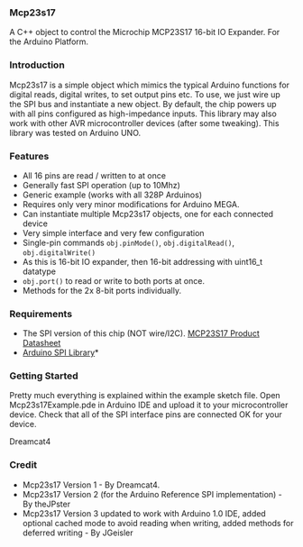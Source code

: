 ### Mcp23s17

A C++ object to control the Microchip MCP23S17 16-bit IO Expander. For the Arduino Platform.

### Introduction

Mcp23s17 is a simple object which mimics the typical Arduino functions for digital reads, digital writes, to set output pins etc. To use, we just wire up the SPI bus and instantiate a new object. By default, the chip powers up with all pins configured as high-impedance inputs. This library may also work with other AVR microcontroller devices (after some tweaking). This library was tested on Arduino UNO.

### Features

* All 16 pins are read / written to at once
* Generally fast SPI operation (up to 10Mhz)
* Generic example (works with all 328P Arduinos)
* Requires only very minor modifications for Arduino MEGA.
* Can instantiate multiple Mcp23s17 objects, one for each connected device
* Very simple interface and very few configuration
* Single-pin commands `obj.pinMode()`, `obj.digitalRead()`, `obj.digitalWrite()`
* As this is 16-bit IO expander, then 16-bit addressing with uint16_t datatype
* `obj.port()` to read or write to both ports at once.
* Methods for the 2x 8-bit ports individually.

### Requirements

* The SPI version of this chip (NOT wire/I2C). [MCP23S17 Product Datasheet](http://ww1.microchip.com/downloads/en/DeviceDoc/21952b.pdf)
* [Arduino SPI Library](http://arduino.cc/en/Reference/SPI)* 

### Getting Started

Pretty much everything is explained within the example sketch file. Open Mcp23s17Example.pde in Arduino IDE and upload it to your microcontroller device. Check that all of the SPI interface pins are connected OK for your device.

Dreamcat4


### Credit

* Mcp23s17 Version 1 - By Dreamcat4.
* Mcp23s17 Version 2 (for the Arduino Reference SPI implementation) - By theJPster
* Mcp23s17 Version 3 updated to work with Arduino 1.0 IDE, added optional cached mode to avoid reading when writing, added methods for deferred writing - By JGeisler


